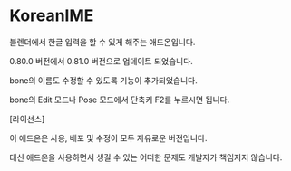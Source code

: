 # KoreanIME
블렌더에서 한글 입력을 할 수 있게 해주는 애드온입니다.

0.80.0 버전에서 0.81.0 버전으로 업데이트 되었습니다.

bone의 이름도 수정할 수 있도록 기능이 추가되었습니다.

bone의 Edit 모드나 Pose 모드에서 단축키 F2를 누르시면 됩니다.

[라이선스]

이 애드온은 사용, 배포 및 수정이 모두 자유로운 버전입니다.

대신 애드온을 사용하면서 생길 수 있는 어떠한 문제도 개발자가 책임지지 않습니다.

